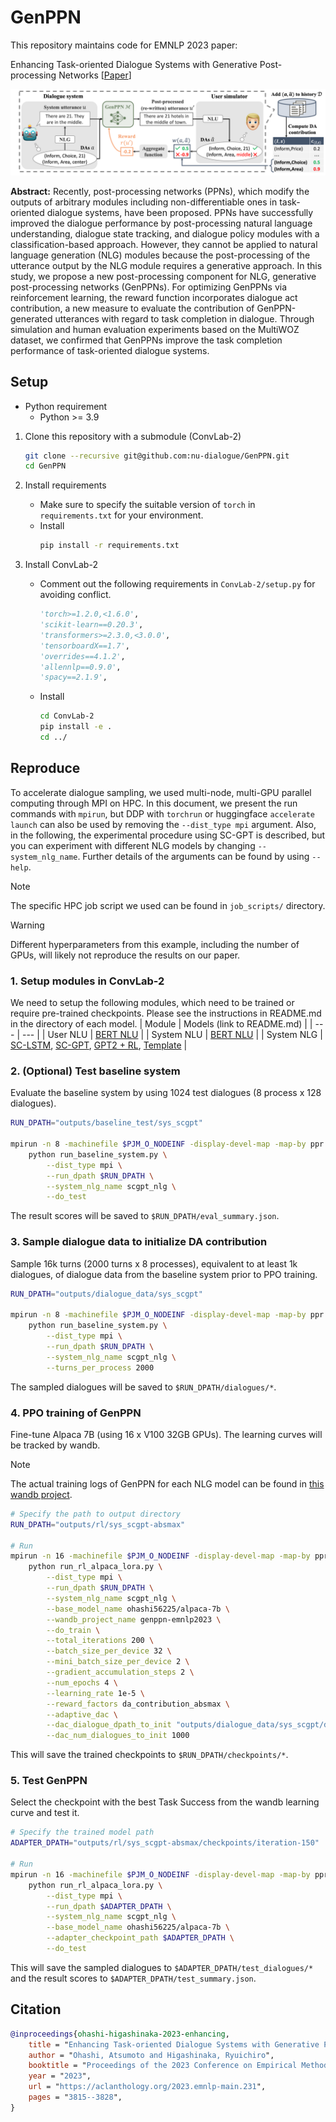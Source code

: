 # GenPPN
This repository maintains code for EMNLP 2023 paper:

Enhancing Task-oriented Dialogue Systems with Generative Post-processing Networks [[Paper](https://aclanthology.org/2023.emnlp-main.231/)]

<p align="center" width="100%">
  <a ><img src="assets/method_overview.png" alt="GenPPN Overview"></a>
</p>

**Abstract:**
Recently, post-processing networks (PPNs), which modify the outputs of arbitrary modules including non-differentiable ones in task-oriented dialogue systems, have been proposed. PPNs have successfully improved the dialogue performance by post-processing natural language understanding, dialogue state tracking, and dialogue policy modules with a classification-based approach. However, they cannot be applied to natural language generation (NLG) modules because the post-processing of the utterance output by the NLG module requires a generative approach. In this study, we propose a new post-processing component for NLG, generative post-processing networks (GenPPNs). For optimizing GenPPNs via reinforcement learning, the reward function incorporates dialogue act contribution, a new measure to evaluate the contribution of GenPPN-generated utterances with regard to task completion in dialogue. Through simulation and human evaluation experiments based on the MultiWOZ dataset, we confirmed that GenPPNs improve the task completion performance of task-oriented dialogue systems.

## Setup
- Python requirement
    - Python >= 3.9

1. Clone this repository with a submodule (ConvLab-2)
    ```bash
    git clone --recursive git@github.com:nu-dialogue/GenPPN.git
    cd GenPPN
    ```

2. Install requirements
    - Make sure to specify the suitable version of `torch` in `requirements.txt` for your environment.
    - Install
        ```bash
        pip install -r requirements.txt
        ```

3. Install ConvLab-2
    - Comment out the following requirements in `ConvLab-2/setup.py` for avoiding conflict.
        ```python
        'torch>=1.2.0,<1.6.0',
        'scikit-learn==0.20.3',
        'transformers>=2.3.0,<3.0.0',
        'tensorboardX==1.7',
        'overrides==4.1.2',
        'allennlp==0.9.0',
        'spacy==2.1.9',
        ```
    - Install 
        ```bash
        cd ConvLab-2
        pip install -e .
        cd ../
        ```

## Reproduce
To accelerate dialogue sampling, we used multi-node, multi-GPU parallel computing through MPI on HPC. In this document, we present the run commands with `mpirun`, but DDP with `torchrun` or huggingface `accelerate launch` can also be used by removing the `--dist_type mpi` argument. Also, in the following, the experimental procedure using SC-GPT is described, but you can experiment with different NLG models by changing `--system_nlg_name`. Further details of the arguments can be found by using `--help`.

> [!NOTE]
> The specific HPC job script we used can be found in `job_scripts/` directory.

> [!WARNING]
> Different hyperparameters from this example, including the number of GPUs, will likely not reproduce the results on our paper.

### 1. Setup modules in ConvLab-2
We need to setup the following modules, which need to be trained or require pre-trained checkpoints. Please see the instructions in README.md in the directory of each model.
| Module | Models (link to README.md) |
| --- | --- |
| User NLU | [BERT NLU](user_simulator/nlu/bert) |
| System NLU | [BERT NLU](system/nlu/bert) |
| System NLG | [SC-LSTM](system/nlg/sclstm), [SC-GPT](system/nlg/scgpt), [GPT2 + RL](system/nlg/gpt2rl), [Template](system/nlg/template) |

### 2. (Optional) Test baseline system
Evaluate the baseline system by using 1024 test dialogues (8 process x 128 dialogues).
```bash
RUN_DPATH="outputs/baseline_test/sys_scgpt"

mpirun -n 8 -machinefile $PJM_O_NODEINF -display-devel-map -map-by ppr:2:socket \
    python run_baseline_system.py \
        --dist_type mpi \
        --run_dpath $RUN_DPATH \
        --system_nlg_name scgpt_nlg \
        --do_test
```
The result scores will be saved to `$RUN_DPATH/eval_summary.json`.

### 3. Sample dialogue data to initialize DA contribution
Sample 16k turns (2000 turns x 8 processes), equivalent to at least 1k dialogues, of dialogue data from the baseline system prior to PPO training.
```bash
RUN_DPATH="outputs/dialogue_data/sys_scgpt"

mpirun -n 8 -machinefile $PJM_O_NODEINF -display-devel-map -map-by ppr:2:socket \
    python run_baseline_system.py \
        --dist_type mpi \
        --run_dpath $RUN_DPATH \
        --system_nlg_name scgpt_nlg \
        --turns_per_process 2000
```
The sampled dialogues will be saved to `$RUN_DPATH/dialogues/*`.

### 4. PPO training of GenPPN
Fine-tune Alpaca 7B (using 16 x V100 32GB GPUs). The learning curves will be tracked by wandb.

> [!NOTE]
> The actual training logs of GenPPN for each NLG model can be found in [this wandb project](https://wandb.ai/ohashi56225/genppn-emnlp2023).

```bash
# Specify the path to output directory
RUN_DPATH="outputs/rl/sys_scgpt-absmax"

# Run
mpirun -n 16 -machinefile $PJM_O_NODEINF -display-devel-map -map-by ppr:2:socket \
    python run_rl_alpaca_lora.py \
        --dist_type mpi \
        --run_dpath $RUN_DPATH \
        --system_nlg_name scgpt_nlg \
        --base_model_name ohashi56225/alpaca-7b \
        --wandb_project_name genppn-emnlp2023 \
        --do_train \
        --total_iterations 200 \
        --batch_size_per_device 32 \
        --mini_batch_size_per_device 2 \
        --gradient_accumulation_steps 2 \
        --num_epochs 4 \
        --learning_rate 1e-5 \
        --reward_factors da_contribution_absmax \
        --adaptive_dac \
        --dac_dialogue_dpath_to_init "outputs/dialogue_data/sys_scgpt/dialogues" \
        --dac_num_dialogues_to_init 1000
```
This will save the trained checkpoints to `$RUN_DPATH/checkpoints/*`.

### 5. Test GenPPN
Select the checkpoint with the best Task Success from the wandb learning curve and test it.
```bash
# Specify the trained model path
ADAPTER_DPATH="outputs/rl/sys_scgpt-absmax/checkpoints/iteration-150"

# Run
mpirun -n 16 -machinefile $PJM_O_NODEINF -display-devel-map -map-by ppr:2:socket \
    python run_rl_alpaca_lora.py \
        --dist_type mpi \
        --run_dpath $ADAPTER_DPATH \
        --system_nlg_name scgpt_nlg \
        --base_model_name ohashi56225/alpaca-7b \
        --adapter_checkpoint_path $ADAPTER_DPATH \
        --do_test
```
This will save the sampled dialogues to `$ADAPTER_DPATH/test_dialogues/*` and the result scores to `$ADAPTER_DPATH/test_summary.json`.

## Citation
```bibtex
@inproceedings{ohashi-higashinaka-2023-enhancing,
    title = "Enhancing Task-oriented Dialogue Systems with Generative Post-processing Networks",
    author = "Ohashi, Atsumoto and Higashinaka, Ryuichiro",
    booktitle = "Proceedings of the 2023 Conference on Empirical Methods in Natural Language Processing",
    year = "2023",
    url = "https://aclanthology.org/2023.emnlp-main.231",
    pages = "3815--3828",
}
```
